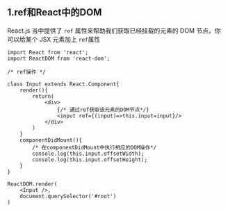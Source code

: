 ## 1.ref和React中的DOM

React.js 当中提供了 `ref` 属性来帮助我们获取已经挂载的元素的 DOM 节点，你可以给某个 JSX 元素加上 `ref`属性

```react
import React from 'react';
import ReactDOM from 'react-dom';

/* ref操作 */

class Input extends React.Component{
    render(){
        return(
            <div>
                {/* 通过ref获取该元素的DOM节点*/}
                <input ref={(input)=>this.input=input}/>
            </div>
        )
    }
    componentDidMount(){
        /* 在componentDidMount中执行相应的DOM操作*/
        console.log(this.input.offsetWidth);
        console.log(this.input.offsetHeight);
    }
}

ReactDOM.render(
    <Input />,
    document.querySelector('#root')
)
```

